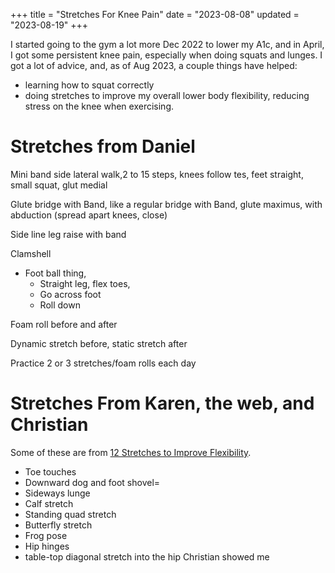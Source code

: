 +++
title = "Stretches For Knee Pain"
date = "2023-08-08"
updated = "2023-08-19"
+++

I started going to the gym a lot more Dec 2022 to lower my A1c, and in April, I got some persistent knee pain, especially when doing squats and lunges. I got a lot of advice, and, as of Aug 2023, a couple things have helped:

- learning how to squat correctly
- doing stretches to improve my overall lower body flexibility, reducing stress on the knee when exercising.

# Stretches from Daniel

Mini band side lateral walk,2 to 15 steps, knees follow tes, feet straight, small squat, glut medial

Glute bridge with Band, like a regular bridge with Band, glute maximus, with abduction (spread apart knees, close)

Side line leg raise with band

Clamshell

- Foot ball thing,
  - Straight leg, flex toes,
  - Go across foot
  - Roll down

Foam roll before and after

Dynamic stretch before, static stretch after

Practice 2 or 3 stretches/foam rolls each day

# Stretches From Karen, the web, and Christian

Some of these are from [12 Stretches to Improve Flexibility](https://www.webmd.com/fitness-exercise/ss/slideshow-stretches-to-get-loose).

- Toe touches
- Downward dog and foot shovel=
- Sideways lunge
- Calf stretch
- Standing quad stretch
- Butterfly stretch
- Frog pose
- Hip hinges
- table-top diagonal stretch into the hip Christian showed me

